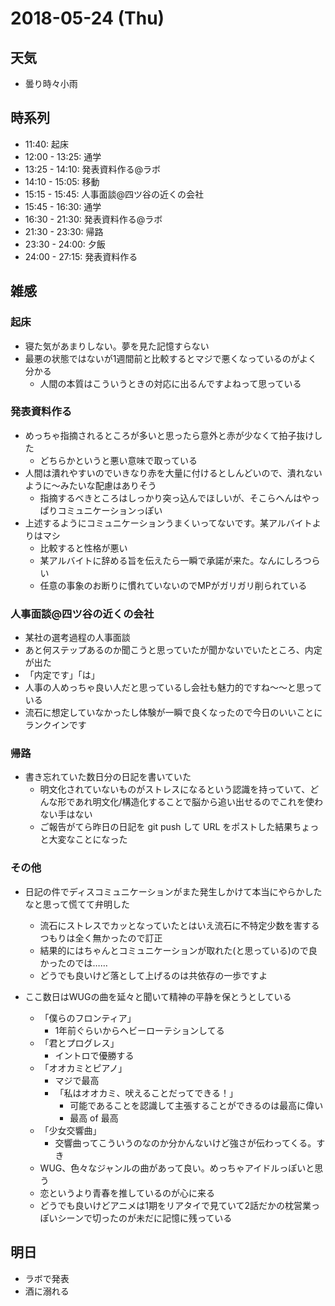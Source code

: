 # 2018-05-24 (Thu)

## 天気

- 曇り時々小雨

## 時系列

- 11:40: 起床
- 12:00 - 13:25: 通学
- 13:25 - 14:10: 発表資料作る@ラボ
- 14:10 - 15:05: 移動
- 15:15 - 15:45: 人事面談@四ツ谷の近くの会社
- 15:45 - 16:30: 通学
- 16:30 - 21:30: 発表資料作る@ラボ
- 21:30 - 23:30: 帰路
- 23:30 - 24:00: 夕飯
- 24:00 - 27:15: 発表資料作る

## 雑感

### 起床

- 寝た気があまりしない。夢を見た記憶すらない
- 最悪の状態ではないが1週間前と比較するとマジで悪くなっているのがよく分かる
  - 人間の本質はこういうときの対応に出るんですよねって思っている

### 発表資料作る

- めっちゃ指摘されるところが多いと思ったら意外と赤が少なくて拍子抜けした
  - どちらかというと悪い意味で取っている
- 人間は潰れやすいのでいきなり赤を大量に付けるとしんどいので、潰れないように〜みたいな配慮はありそう
  - 指摘するべきところはしっかり突っ込んでほしいが、そこらへんはやっぱりコミュニケーションっぽい
- 上述するようにコミュニケーションうまくいってないです。某アルバイトよりはマシ
  - 比較すると性格が悪い
  - 某アルバイトに辞める旨を伝えたら一瞬で承諾が来た。なんにしろつらい
  - 任意の事象のお断りに慣れていないのでMPがガリガリ削られている

### 人事面談@四ツ谷の近くの会社

- 某社の選考過程の人事面談
- あと何ステップあるのか聞こうと思っていたが聞かないでいたところ、内定が出た
- 「内定です」「は」
- 人事の人めっちゃ良い人だと思っているし会社も魅力的ですね〜〜と思っている
- 流石に想定していなかったし体験が一瞬で良くなったので今日のいいことにランクインです

### 帰路

- 書き忘れていた数日分の日記を書いていた
  - 明文化されていないものがストレスになるという認識を持っていて、どんな形であれ明文化/構造化することで脳から追い出せるのでこれを使わない手はない
  - ご報告がてら昨日の日記を git push して URL をポストした結果ちょっと大変なことになった

### その他

- 日記の件でディスコミュニケーションがまた発生しかけて本当にやらかしたなと思って慌てて弁明した
  - 流石にストレスでカッとなっていたとはいえ流石に不特定少数を害するつもりは全く無かったので訂正
  - 結果的にはちゃんとコミュニケーションが取れた(と思っている)ので良かったのでは……
  - どうでも良いけど落として上げるのは共依存の一歩ですよ

- ここ数日はWUGの曲を延々と聞いて精神の平静を保とうとしている
  - 「僕らのフロンティア」
    - 1年前ぐらいからヘビーローテションしてる
  - 「君とプログレス」
    - イントロで優勝する
  - 「オオカミとピアノ」
    - マジで最高
    - 「私はオオカミ、吠えることだってできる！」
      - 可能であることを認識して主張することができるのは最高に偉い
      - 最高 of 最高
  - 「少女交響曲」
    - 交響曲ってこういうのなのか分かんないけど強さが伝わってくる。すき
  - WUG、色々なジャンルの曲があって良い。めっちゃアイドルっぽいと思う
  - 恋というより青春を推しているのが心に来る
  - どうでも良いけどアニメは1期をリアタイで見ていて2話だかの枕営業っぽいシーンで切ったのが未だに記憶に残っている

## 明日

- ラボで発表
- 酒に溺れる
